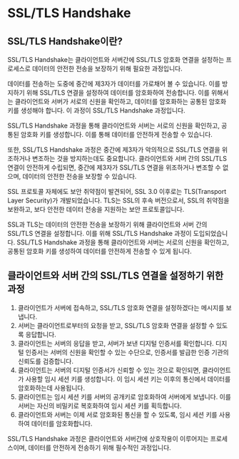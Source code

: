 # SSL/TLS Handshake

## SSL/TLS Handshake이란?

SSL/TLS Handshake는 클라이언트와 서버간에 SSL/TLS 암호화 연결을 설정하는 프로세스로 데이터의 안전한 전송을 보장하기 위해 필요한 과정입니다.

데이터를 전송하는 도중에 중간에 제3자가 데이터를 가로채어 볼 수 있습니다. 이를 방지하기 위해 SSL/TLS 연결을 설정하여 데이터를 암호화하여 전송합니다. 이를 위해서는 클라이언트와 서버가 서로의 신원을 확인하고, 데이터를 암호화하는 공통된 암호화 키를 생성해야 합니다. 이 과정이 SSL/TLS Handshake 과정입니다.

SSL/TLS Handshake 과정을 통해 클라이언트와 서버는 서로의 신원을 확인하고, 공통된 암호화 키를 생성합니다. 이를 통해 데이터를 안전하게 전송할 수 있습니다.

또한, SSL/TLS Handshake 과정은 중간에 제3자가 악의적으로 SSL/TLS 연결을 위조하거나 변조하는 것을 방지하는데도 중요합니다. 클라이언트와 서버 간의 SSL/TLS 연결이 안전하게 수립되면, 중간에 제3자가 SSL/TLS 연결을 위조하거나 변조할 수 없으며, 데이터의 안전한 전송을 보장할 수 있습니다.

SSL 프로토콜 자체에도 보안 취약점이 발견되어, SSL 3.0 이후로는 TLS(Transport Layer Security)가 개발되었습니다. TLS는 SSL의 후속 버전으로서, SSL의 취약점을 보완하고, 보다 안전한 데이터 전송을 지원하는 보안 프로토콜입니다.

SSL과 TLS는 데이터의 안전한 전송을 보장하기 위해 클라이언트와 서버 간의 SSL/TLS 연결을 설정합니다. 이를 위해 SSL/TLS Handshake 과정이 도입되었습니다. SSL/TLS Handshake 과정을 통해 클라이언트와 서버는 서로의 신원을 확인하고, 공통된 암호화 키를 생성하여 데이터를 안전하게 전송할 수 있게 됩니다.

## 클라이언트와 서버 간의 SSL/TLS 연결을 설정하기 위한 과정

1. 클라이언트가 서버에 접속하고, SSL/TLS 암호화 연결을 설정하겠다는 메시지를 보냅니다.
2. 서버는 클라이언트로부터의 요청을 받고, SSL/TLS 암호화 연결을 설정할 수 있도록 응답합니다.
3. 클라이언트는 서버의 응답을 받고, 서버가 보낸 디지털 인증서를 확인합니다. 디지털 인증서는 서버의 신원을 확인할 수 있는 수단으로, 인증서를 발급한 인증 기관의 신뢰도를 검증합니다.
4. 클라이언트는 서버의 디지털 인증서가 신뢰할 수 있는 것으로 확인되면, 클라이언트가 사용할 임시 세션 키를 생성합니다. 이 임시 세션 키는 이후의 통신에서 데이터를 암호화하는데 사용됩니다.
5. 클라이언트는 임시 세션 키를 서버의 공개키로 암호화하여 서버에게 보냅니다. 이를 서버는 자신의 비밀키로 복호화하여 임시 세션 키를 획득합니다.
6. 클라이언트와 서버는 이제 서로 암호화된 통신을 할 수 있도록, 임시 세션 키를 사용하여 데이터를 암호화합니다.

SSL/TLS Handshake 과정은 클라이언트와 서버간에 상호작용이 이루어지는 프로세스이며, 데이터를 안전하게 전송하기 위해 필수적인 과정입니다.

